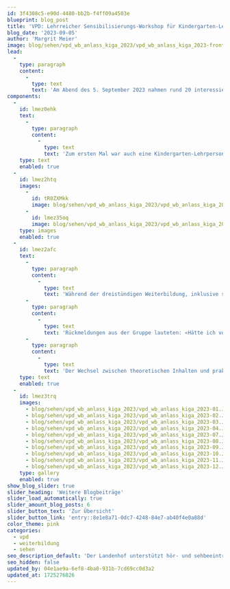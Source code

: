 ```yaml
---
id: 3f4308c5-e90d-4480-bb2b-f4ff09a4503e
blueprint: blog_post
title: 'VPD: Lehrreicher Sensibilisierungs-Workshop für Kindergarten-Lehrpersonen'
blog_date: '2023-09-05'
author: 'Margrit Meier'
image: blog/sehen/vpd_wb_anlass_kiga_2023/vpd_wb_anlass_kiga_2023-front.JPG
lead:
  -
    type: paragraph
    content:
      -
        type: text
        text: 'Am Abend des 5. September 2023 nahmen rund 20 interessierte Kindergarten-Lehrpersonen aus dem Kanton Aargau am 3. Sensibilisierungs-Workshop «Kinder mit Sehbeeinträchtigung oder Blindheit im Kindergarten» des Visiopädagogischen Dienstes teil. '
components:
  -
    id: lmez0ehk
    text:
      -
        type: paragraph
        content:
          -
            type: text
            text: 'Zum ersten Mal war auch eine Kindergarten-Lehrperson dabei, die ein blindes Kind im Regelkindergarten begleitet. Aus diesem Grund wurde nebst Bewährtem der Fokus in den Workshops auch auf Taktiles und Materialien für blinde Kinder unter einer Simulations-Dunkelbrille gelegt.'
    type: text
    enabled: true
  -
    id: lmez2htq
    images:
      -
        id: tR0ZXMkk
        image: blog/sehen/vpd_wb_anlass_kiga_2023/vpd_wb_anlass_kiga_2023-05.JPG
      -
        id: lmez35oq
        image: blog/sehen/vpd_wb_anlass_kiga_2023/vpd_wb_anlass_kiga_2023-06.JPG
    type: images
    enabled: true
  -
    id: lmez2afc
    text:
      -
        type: paragraph
        content:
          -
            type: text
            text: 'Während der dreistündigen Weiterbildung, inklusive sehr geschätztem Apéro aus der Landenhof-Küche, wurde eifrig diskutiert, kritisch nachgefragt und vor allem praktische Inhalte aus dem Kindergartenalltag anhand von Gruppenaufgaben simuliert und Materialien ausprobiert. '
      -
        type: paragraph
        content:
          -
            type: text
            text: 'Rückmeldungen aus der Gruppe lauteten: «Hätte ich vor einem Jahr schon gewusst, was ein eingeschränktes Stereosehen bedeutet und wie ich dem begegnen kann, hätte mich dies sehr unterstützt.» Oder: «Während ihr das Thema CVI vermittelt, habe ich ein Kind vor Augen, auf welches dies zutreffen könnte».'
      -
        type: paragraph
        content:
          -
            type: text
            text: 'Der Wechsel zwischen theoretischen Inhalten und praktischen Aufgaben oder Ausführungen wurde von den Teilnehmenden sehr positiv bewertet. Eine Basis für die weitere Zusammenarbeit wurde mit diesem Abend gelegt, wie auch die Sensibilisierung für Themen rund um Sehbeeinträchtigungen und Blindheit. Ein rundum gelungener Abend in entspannter Atmosphäre.'
    type: text
    enabled: true
  -
    id: lmez3trq
    images:
      - blog/sehen/vpd_wb_anlass_kiga_2023/vpd_wb_anlass_kiga_2023-01.JPG
      - blog/sehen/vpd_wb_anlass_kiga_2023/vpd_wb_anlass_kiga_2023-02.JPG
      - blog/sehen/vpd_wb_anlass_kiga_2023/vpd_wb_anlass_kiga_2023-03.JPG
      - blog/sehen/vpd_wb_anlass_kiga_2023/vpd_wb_anlass_kiga_2023-04.JPG
      - blog/sehen/vpd_wb_anlass_kiga_2023/vpd_wb_anlass_kiga_2023-07.JPG
      - blog/sehen/vpd_wb_anlass_kiga_2023/vpd_wb_anlass_kiga_2023-08.JPG
      - blog/sehen/vpd_wb_anlass_kiga_2023/vpd_wb_anlass_kiga_2023-09.JPG
      - blog/sehen/vpd_wb_anlass_kiga_2023/vpd_wb_anlass_kiga_2023-10.JPG
      - blog/sehen/vpd_wb_anlass_kiga_2023/vpd_wb_anlass_kiga_2023-11.JPG
      - blog/sehen/vpd_wb_anlass_kiga_2023/vpd_wb_anlass_kiga_2023-12.JPG
    type: gallery
    enabled: true
show_blog_slider: true
slider_heading: 'Weitere Blogbeiträge'
slider_load_automatically: true
slider_amount_blog_posts: 6
slider_button_text: 'Zur Übersicht'
slider_button_link: 'entry::8e1e8a71-0dc7-4248-84e7-ab40f4e0a88d'
color_theme: pink
categories:
  - vpd
  - weiterbildung
  - sehen
seo_description_default: 'Der Landenhof unterstützt hör- und sehbeeinträchtigte Kinder & Jugendliche in ihrem selbstbestimmten Leben durch Förderung ihrer Fähigkeiten & Entwicklung'
seo_hidden: false
updated_by: 04e1ae9a-6ef8-4ba0-931b-7cd69cc0d3a2
updated_at: 1725276826
---
```

